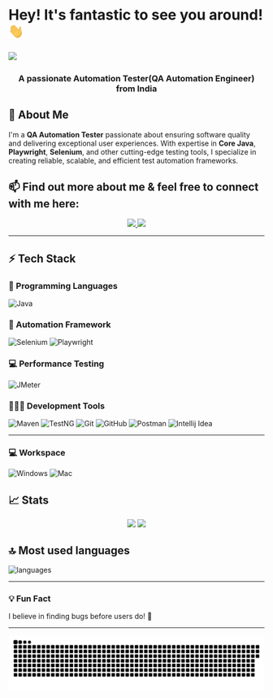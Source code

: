 # Hey! It's fantastic to see you around! <img src="/Hi.gif" width="30px" height="30px">
![](https://komarev.com/ghpvc/?username=prog-harsh&style=for-the-badge&color=0891b2&labelColor=1c1917)
<h3 align="center">A passionate Automation Tester(QA Automation Engineer) from India</h3>

## 🚀 About Me
I'm a **QA Automation Tester** passionate about ensuring software quality and delivering exceptional user experiences. With expertise in **Core Java**, **Playwright**, **Selenium**, and other cutting-edge testing tools, I specialize in creating reliable, scalable, and efficient test automation frameworks.

## 📫 Find out more about me & feel free to connect with me here:
<p align="center">
	<a
	 href="https://www.facebook.com/profile.php?id=100017563573221">
  <img  src="https://img.shields.io/badge/Facebook-E4405F?style=for-the-badge&logo=facebook&logoColor=white" />
</a>
        <a href="mailto:pranjalsingh94504@gmail.com">
		<img src="https://img.shields.io/badge/Gmail-D14836?style=for-the-badge&logo=gmail&logoColor=white" />
	</a>
</p>

---

## ⚡ Tech Stack


### 🚀 Programming Languages
![Java](https://img.shields.io/badge/Java-ED8B00?style=for-the-badge&logo=java&logoColor=white)

### 🧩 Automation Framework
![Selenium](https://img.shields.io/badge/Selenium-43B02A?style=for-the-badge&logo=selenium&logoColor=white)
![Playwright](https://img.shields.io/badge/Playwright-2B2B2B?style=for-the-badge&logo=playwright&logoColor=white)


### 💻 Performance Testing
![JMeter](https://img.shields.io/badge/JMeter-D22128?style=for-the-badge&logo=apache-jmeter&logoColor=white)

### 🧑🏻‍💻 Development Tools
![Maven](https://img.shields.io/badge/Maven-C71A36?style=for-the-badge&logo=apache-maven&logoColor=white)
![TestNG](https://img.shields.io/badge/TestNG-FF5722?style=for-the-badge&logo=testng&logoColor=white)
![Git](https://img.shields.io/badge/Git-F05032?style=for-the-badge&logo=git&logoColor=white)
![GitHub](https://img.shields.io/badge/GitHub-181717?style=for-the-badge&logo=github&logoColor=white)
![Postman](https://img.shields.io/badge/Postman-FF6C37?style=for-the-badge&logo=Postman&logoColor=white)
![Intellij Idea](https://img.shields.io/badge/IntellijIdea-0078D4?style=for-the-badge&logo=intellij%20idea&logoColor=white)

---

### 💻 Workspace

![Windows](https://img.shields.io/badge/Windows-0078D6?style=for-the-badge&logo=windows&logoColor=white)
![Mac](https://img.shields.io/badge/Mac-E95420?style=for-the-badge&logo=Mac&logoColor=white)

## 📈 Stats

<p align="center">
  <img width="48%" src="https://github-readme-stats.vercel.app/api?username=pranjal0612&show_icons=true&hide_border=true&theme=radical" />
  <img width="48%" src="https://github-readme-streak-stats.herokuapp.com/?user=pranjal0612&hide_border=true&theme=radical" />
</p>


## 🔝 Most used languages

  <img alt="languages" src="https://github-readme-stats.vercel.app/api/top-langs/?username=pranjal0612&layout=compact&hide_border=true&theme=radical" />

---
### 💡 Fun Fact
I believe in finding bugs before users do! 🐞

---

<p align="center">
   <img src="/github-contribution-grid-snake.svg" alt="snake">
</p>

